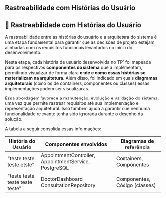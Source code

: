 ## Rastreabilidade com Histórias do Usuário
## 🔗 Rastreabilidade com Histórias do Usuário

A rastreabilidade entre as histórias do usuário e a arquitetura do sistema é uma etapa fundamental para garantir que as decisões de projeto estejam alinhadas com os requisitos funcionais levantados no início do desenvolvimento.

Nesta etapa, cada história de usuário desenvolvida no TP1 foi mapeada para os respectivos **componentes do sistema** que a implementam, permitindo visualizar de forma clara **onde e como essas histórias se materializam na arquitetura**. Além disso, foi indicado em quais **diagramas arquiteturais** (como os de containers, componentes ou classes) essas implementações podem ser visualizadas.

Essa abordagem favorece a manutenção, evolução e validação do sistema, uma vez que permite rastrear requisitos até sua implementação e representação arquitetural. Isso também ajuda a garantir que nenhuma funcionalidade relevante tenha sido ignorada durante o desenho da solução.

A tabela a seguir consolida essas informações:

| História do Usuário                                             | Componentes envolvidos                                   | Diagramas de referência            |
|------------------------------------------------------------------|----------------------------------------------------------|------------------------------------|
| "teste teste teste etste"                     | AppointmentController, AppointmentService, PostgreSQL     | Containers, Componentes            |
| "teste teste teste teste teste"         | DoctorDashboard, ConsultationRepository                  | Componentes, Código (classes)      |

